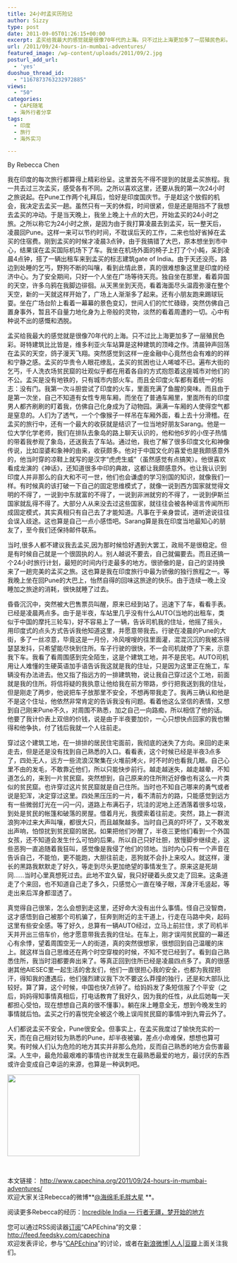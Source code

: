 ```yaml
---
title: 24小时孟买历险记
author: Sizzy
type: post
date: 2011-09-05T01:26:15+00:00
excerpt: 孟买给我最大的感觉就是很像70年代的上海。只不过比上海更加多了一层殖民色彩。哥特建筑比比皆是，维多利亚火车站算是这种建筑的顶峰之作。清晨钟声回荡在孟买的天空，鸽子漫天飞翔。突然感觉到这样一座金融中心竟然也会有难的的祥和宁静之感。孟买的华贵令人眼花缭乱，孟买的贫困也让人唏嘘不已。
url: /2011/09/24-hours-in-mumbai-adventures/
featured_image: /wp-content/uploads/2011/09/2.jpg
posturl_add_url:
  - 'yes'
duoshuo_thread_id:
  - "1167873763232972885"
views:
  - "50"
categories:
  - CAPE随笔
  - 海外行者分享
tags:
  - 印度
  - 旅行
  - 海外实习

---
```

By Rebecca Chen

我在印度的每次旅行都算得上精彩纷呈。这里首先不得不提到的就是孟买旅程。我一共去过三次孟买，感受各有不同。之所以喜欢这里，还要从我的第一次24小时之旅说起。在Pune工作两个礼拜后，恰好是印度国庆节。于是趁这个放假的机会，我决定去孟买一趟。虽然只有一天的休假，时间很紧，但是还是阻挡不了我想去孟买的冲动。于是当天晚上，我坐上晚上十点的大巴，开始孟买的24小时之旅。之所以称它为24小时之旅，是因为由于我打算凌晨去到孟买，玩一整天后，凌晨回Pune。这样一来可以节约时间，不耽误后天的工作，二来也恰好省掉在孟买的住宿费。刚到孟买的时候才凌晨3点钟，由于我搞错了大巴，原本想坐到市中心，结果误在孟买国际机场下了车。我坐在机场外面的椅子上打了个小盹，呆到凌晨4点钟，搭了一辆出租车来到孟买的标志建筑gate of India。由于天还没亮，路边到处睡的乞丐，野狗不断的叫嚷，看到此情此景，真的很难想象这里是印度的经济中心。为了安全期间，只好一个人坐在广场等待天亮。独自坐在那里，看着异国的天空，许多乌鸦在我脚边徘徊。从天黑坐到天亮，看着海面尽头温霞弥漫在整个天空，新的一天就这样开始了，广场上人渐渐多了起来。还有小朋友跑来踢球玩耍。坐在广场台阶上看着一幕幕的景色变幻，世间人们的忙忙碌碌，突然仿佛自己置身事外，暂且不自量力地化身为上帝般的灵物，淡然的看着周遭的一切。心中有种说不出的感慨和洒脱。

孟买给我最大的感觉就是很像70年代的上海。只不过比上海更加多了一层殖民色彩。哥特建筑比比皆是，维多利亚火车站算是这种建筑的顶峰之作。清晨钟声回荡在孟买的天空，鸽子漫天飞翔。突然感觉到这样一座金融中心竟然也会有难的的祥和宁静之感。孟买的华贵令人眼花缭乱，孟买的贫困也让人唏嘘不已。遍布大街的乞丐，千人洗衣场贫民窟的壮观似乎都在用着各自的方式抱怨着这座城市对他们的不公。孟买是没有地铁的，只有城市内部火车。而且全印度火车都有着统一的标志：没有门。我第一次斗胆尝试了印度的火车，里面充满了鱼腥的臭味。而且由于是第一次坐，自己不知道有女性专用车厢，而坐在了普通车厢里，里面所有的印度男人都齐刷刷的盯着我，仿佛自己化身成为了动物园。满满一车厢的人使得空气都是窒息的。人们为了透气，一个个像猴子一样吊在车厢外面，看上去十分滑稽。在孟买的旅行中，还有一个最大的收获就是结识了一位当地好朋友Sarang。他是一位大学化学老师，我们在排队去象岛的路上聊天认识的，他和他6岁的小侄子热情的带着我参观了象岛，还送我去了车站。通过他，我也了解了很多印度文化和神像传说，比如湿婆和象神的由来，收获颇多。他对于中国文化的喜爱也是我颇感意外的，他当时穿的凉鞋上就写的是汉字“虎虎生威”（虽然感觉有点搞笑）。他很喜欢看成龙演的《神话》，还知道很多中印的典故，这都让我颇感意外。也让我认识到印度人并非那么的自大和不可一世，他们也会谦虚的学习别国的知识，就像我们一样。有时候真的该打破一下自己的固定思维模式了，就像一说到西方国家就觉得文明的不得了，一说到中东就富的不得了，一说到非洲就穷的不得了，一说到伊斯兰国家就乱得不得了。大部分人从来没去过这些国家，就往往会被各种谣言传闻所形成固定模式，其实真相只有自己去了才能知道。凡事在于亲身尝试，道听途说往往会误入歧途。这也算是自己一点小感悟吧。Sarang算是我在印度当地最知心的朋友了，至今我们还保持邮件联系。

当时,很多人都不建议我去孟买,因为那时候恰好遇到大罢工，政局不是很稳定。但是有时候自己就是一个很固执的人。别人越说不要去，自己就偏要去。而且还搞一个24小时旅行计划，最短的时间内行走最多的地方。很骄傲的是，自己的坚持换来了一趟完美的孟买之旅。这也算是我在印度旅行中最为骄傲的独行旅程之一。等我晚上坐在回Pune的大巴上，怡然自得的回味这旅途的快乐。由于连续一晚上没睡加之旅途的消耗，很快就睡了过去。

昏昏沉沉中，突然被大巴售票员叫醒，原来已经到站了。迅速下了车，看看手表。已经是凌晨两点多。由于是半夜，车站里几乎没有什么AUTO(当地的出租车，类似于中国的摩托三轮车)，好不容易上了一辆，告诉司机我的住址，他摇了摇头，用印度式的点头方式告诉我他知道这里，并愿意带我去。行驶在凌晨的Pune的大街，多了一丝凉意，毕竟这是一月份，冷风嗖嗖的往里面灌，混混沉沉的我被冻得瑟瑟发抖，只希望能尽快到住所。车子行驶的很快，不一会司机就停了下来，示意我下车。我看了看周围感到完全陌生，这是个建筑工地，并不是民宅。AUTO司机用让人难懂的生硬英语加手语告诉我这就是我的住址，只是因为这里正在施工，车辆没有办法进去。他又指了指远方的一排建筑物，说让我自己穿过这个工地，前面就是我的住所。将信将疑的我执意让他给我在前方带路，步行把我送到我的住址，但是刚走了两步，他说把车子放那里不安全，不想再带我走了。我再三确认和他是不是这个住址，他依然非常肯定的告诉我没有问题。看着他这么坚信的表情，又想到自己刚来Pune不久，对周围不熟悉，加之自己一向路痴，所以相信了他的话。他要了我计价表上双倍的价钱，说是由于半夜要加价，一心只想快点回家的我也懒得和他争执，付了钱后我就一个人往前走。

穿过这个建筑工地，在一排排的居民住宅面前，我彻底的迷失了方向。来回的走来走去，但是还是没有找到自己熟悉的入口。看看表，这个时候已经是半夜3点多了，四处无人，远方一些流浪汉聚集在火堆前烤火，时不时的也看我几眼。自己心里不由的发毛，不敢靠近他们，所以只能快步前行。越走越迷失，越走越晕，不知道怎么的，来到一片贫民窟。突然想到，自己原来的住所附近好像也有这么一片类似的贫民窟。也许穿过这片贫民窟就是自己住所。当时也不知自己哪来的勇气或者说是犯浑，决定穿过这里。四处黑压压的一片，看不清前方的路，只能感觉到远方有一些微弱灯光在一闪一闪，道路上布满石子，坑洼的泥地上还洒落着很多垃圾，到处是贫民的帐篷和破落的房屋。借着月光，我摸索着往前走。突然，路上一群流浪狗冲过来大声叫嚷，都很大只，而且越聚越多。当时自己真的吓坏了，又不敢发出声响，怕惊扰到贫民窟的居民。如果把他们吵醒了，半夜三更他们看到一个外国女孩，还不知道会发生什么可怕的后果。所以自己只好壮胆，放慢脚步继续走，这些恶狗一直追随着我狂叫，感觉像是我侵了他们的领地。当时内心只有一个声音在告诉自己，不能怕，更不能跑，大胆往前走，恶狗就不会扑上来咬人。就这样，漫长的黑路我默默走了好久，等走到尽头更加绝望的事情发生了。原来这是死胡同……当时心里真想死过去。此地不宜久留，我只好硬着头皮又走了回来。这条道走了个来回，也不知道自己走了多久，只感觉心一直在嗓子眼，浑身汗毛竖起，等走出来后浑身都湿透了。

真觉得自己很笨，怎么会想到走这里，还好命大没有出什么事情。怪自己没智商，这才感悟到自己被那个司机骗了，狂奔到附近的主干道上，行走在马路中央，起码这里有些安全感。等了好久，总算有一辆AUTO经过，立马上前拦住，求了司机半天并开出三倍车价，他才愿意带我去我的住址。在车上，刚才误闯贫民窟的一幕还心有余悸，望着周围空无一人的街道，真的突然很想家，很想回到自己温暖的床上。就这样当自己思维还在两个时空穿梭的时候，不知不觉已经到了。看到自己熟悉住所，我当时泪都要奔出来了。等真正回到住所已经是凌晨四点多了。真的很感谢其他AIESEC里一起生活的舍友们，他们一直很担心我的安全，也都为我捏把汗，得知我的遭遇后，他们强烈建议我下次不要这么莽撞的独行，还是和大部队比较好。算了算，这个时候，中国也快7点钟了。给妈妈发了条短信报了个平安（之后，妈妈得知事情真相后，打电话教育了我好久，因为我的任性，从此后她每一天都担心受怕，现在想想自己真的很不懂事）。躺在床上睡意全无，想到今晚发生的事情就后怕。孟买之行的喜悦完全被这个晚上误闯贫民窟的事情冲到九霄云外了。

人们都说孟买不安全，Pune很安全。但事实上，在孟买我度过了愉快充实的一天，而在自己相对较为熟悉的Pune，却半夜被骗，差点小命难保，想想也算可笑。有时候人们认为危险的地方其实并非那么危险，反而自己熟悉的地方会伤害最深。人生中，最危险最艰难的事情也许就发生在最熟悉最爱的地方，最讨厌的东西或许会变成自己幸运的来源，也算是一种讽刺吧。

[<img class="aligncenter size-medium wp-image-1445" title="1" src="http://www.capechina.org/wp-content/uploads/2011/09/11-300x185.jpg" alt="" width="300" height="185" srcset="http://hicape.com/wp-content/uploads/2011/09/11-300x185.jpg 300w, http://hicape.com/wp-content/uploads/2011/09/11.jpg 528w" sizes="(max-width: 300px) 100vw, 300px" />][1]

&nbsp;

本文链接： <http://www.capechina.org/2011/09/24-hours-in-mumbai-adventures/>  
欢迎大家关注Rebecca的微博**[@海绵毛毛胖大星][2] **。

阅读更多Rebecca的经历：[Incredible India &#8212; 行者无疆，梦开始的地方][3]

您可以通过RSS阅读器[订阅][4]“CAPEchina”的文章：  
<http://feed.feedsky.com/capechina>  
欢迎发表评论，参与“[CAPEchina][5]”的讨论，或者在[新浪微博][6]|[人人][7]|[豆瓣][8]上面关注我们。

 [1]: http://www.capechina.org/wp-content/uploads/2011/09/11.jpg
 [2]: http://weibo.com/rebeccawanyi
 [3]: hicape.com/2011/08/rebecca-india/
 [4]: http://feed.feedsky.com/capechina
 [5]: http://groups.google.com/d/forum/CAPEchina
 [6]: http://weibo.com/capechina
 [7]: http://page.renren.com/699119179
 [8]: http://site.douban.com/124936/